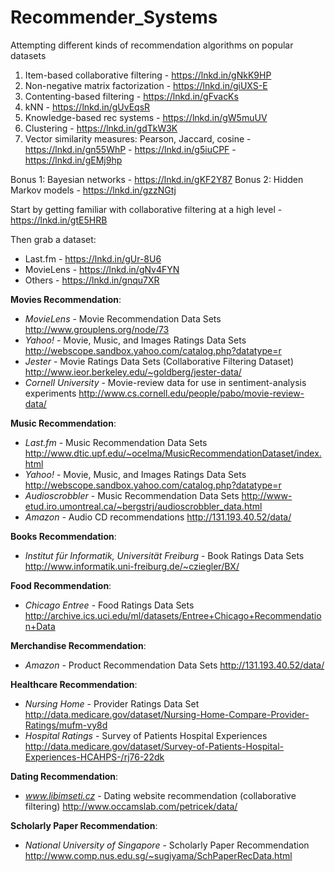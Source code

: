 # Recommender_Systems
Attempting different kinds of recommendation algorithms on popular datasets


1. Item-based collaborative filtering - https://lnkd.in/gNkK9HP
2. Non-negative matrix factorization - https://lnkd.in/giUXS-E
3. Contenting-based filtering - https://lnkd.in/gFvacKs
4. kNN - https://lnkd.in/gUvEqsR
5. Knowledge-based rec systems - https://lnkd.in/gW5muUV
6. Clustering - https://lnkd.in/gdTkW3K
7. Vector similarity measures: Pearson, Jaccard, cosine - https://lnkd.in/gn55WhP - https://lnkd.in/g5iuCPF - https://lnkd.in/gEMj9hp

Bonus 1: Bayesian networks - https://lnkd.in/gKF2Y87
Bonus 2: Hidden Markov models - https://lnkd.in/gzzNGtj

Start by getting familiar with collaborative filtering at a high level - https://lnkd.in/gtE5HRB

Then grab a dataset:

* Last.fm - https://lnkd.in/gUr-8U6
* MovieLens - https://lnkd.in/gNv4FYN
* Others - https://lnkd.in/gnqu7XR


**Movies Recommendation**:

* *MovieLens* - Movie Recommendation Data Sets http://www.grouplens.org/node/73
* *Yahoo!* - Movie, Music, and Images Ratings Data Sets http://webscope.sandbox.yahoo.com/catalog.php?datatype=r
* *Jester* - Movie Ratings Data Sets (Collaborative Filtering Dataset) http://www.ieor.berkeley.edu/~goldberg/jester-data/
* *Cornell University* - Movie-review data for use in sentiment-analysis experiments http://www.cs.cornell.edu/people/pabo/movie-review-data/

**Music Recommendation**:

* *Last.fm* - Music Recommendation Data Sets http://www.dtic.upf.edu/~ocelma/MusicRecommendationDataset/index.html
* *Yahoo!* - Movie, Music, and Images Ratings Data Sets http://webscope.sandbox.yahoo.com/catalog.php?datatype=r
* *Audioscrobbler* - Music Recommendation Data Sets http://www-etud.iro.umontreal.ca/~bergstrj/audioscrobbler_data.html
* *Amazon* - Audio CD recommendations http://131.193.40.52/data/


**Books Recommendation**:

* *Institut für Informatik, Universität Freiburg* - Book Ratings Data Sets http://www.informatik.uni-freiburg.de/~cziegler/BX/


**Food Recommendation**:

* *Chicago Entree* - Food Ratings Data Sets http://archive.ics.uci.edu/ml/datasets/Entree+Chicago+Recommendation+Data


**Merchandise Recommendation**:

* *Amazon* - Product Recommendation Data Sets http://131.193.40.52/data/


**Healthcare Recommendation**:

* *Nursing Home* - Provider Ratings Data Set http://data.medicare.gov/dataset/Nursing-Home-Compare-Provider-Ratings/mufm-vy8d
* *Hospital Ratings* - Survey of Patients Hospital Experiences http://data.medicare.gov/dataset/Survey-of-Patients-Hospital-Experiences-HCAHPS-/rj76-22dk


**Dating Recommendation**:

* *www.libimseti.cz* - Dating website recommendation (collaborative filtering) http://www.occamslab.com/petricek/data/


**Scholarly Paper Recommendation**:

* *National University of Singapore* - Scholarly Paper Recommendation http://www.comp.nus.edu.sg/~sugiyama/SchPaperRecData.html
